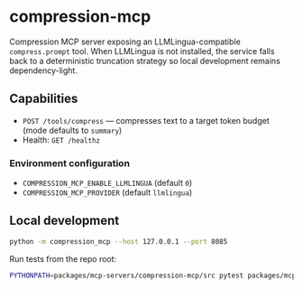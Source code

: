 # compression-mcp

Compression MCP server exposing an LLMLingua-compatible `compress.prompt` tool. When LLMLingua is
not installed, the service falls back to a deterministic truncation strategy so local development
remains dependency-light.

## Capabilities

- `POST /tools/compress` — compresses text to a target token budget (mode defaults to `summary`)
- Health: `GET /healthz`

### Environment configuration

- `COMPRESSION_MCP_ENABLE_LLMLINGUA` (default `0`)
- `COMPRESSION_MCP_PROVIDER` (default `llmlingua`)

## Local development

```bash
python -m compression_mcp --host 127.0.0.1 --port 8085
```

Run tests from the repo root:

```bash
PYTHONPATH=packages/mcp-servers/compression-mcp/src pytest packages/mcp-servers/compression-mcp/tests -q
```

